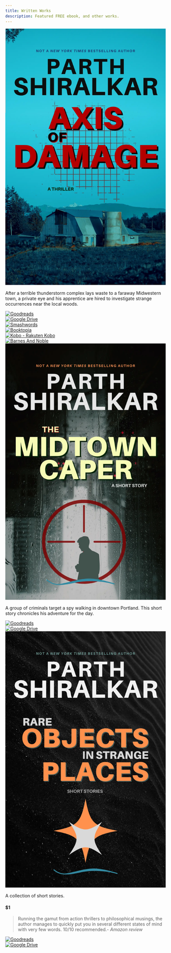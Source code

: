 ```yaml
---
title: Written Works
description: Featured FREE ebook, and other works.
---
```

<div class="activity-module display-columns display-columns--two display-columns__close-gap mb-md">
<div>
<img src="/assets/img/june-2022/2.webp" loading="lazy" decoding="async" alt="Axis of Damage" class="ml-auto mr-auto featured__book gr_grid_book_container">
</div>
<div class="publisher-links">
<p class="mb-md">After a terrible thunderstorm complex lays waste to a faraway Midwestern town, a private eye and his apprentice are hired to investigate strange occurrences near the local woods.</p>
<a href="https://www.goodreads.com/book/show/59850757-axis-of-damage" target="_blank" title="Goodreads" style="max-width: fit-content;">
<img src="https://assets.website-files.com/5ee732bebd9839b494ff27cd/5ef09b5139ecc02dc84e0f32_1280px-Goodreads_logo.svg.png" loading="lazy" decoding="async" alt="Goodreads" class="mb-xxs">
</a>
<br>
<a href="/writing/damage" title="Google Drive" style="max-width: fit-content;">
<img src="https://logodownload.org/wp-content/uploads/2020/04/google-drive-logo-6-1.png" loading="lazy" decoding="async" alt="Google Drive" class="mb-xxs">
</a>
<br>
<a href="https://www.smashwords.com/books/view/1381291" target="_blank" title="Smashwords" style="max-width: fit-content;">
<img src="https://dwtr67e3ikfml.cloudfront.net/static/1/swlogo.png" loading="lazy" decoding="async" alt="Smashwords" class="mb-xxs">
</a>
<br>
<a href="https://www.booktopia.com.au/axis-of-damage-parth-shiralkar/ebook/9798223397793.html" target="_blank" title="Booktopia" style="max-width: fit-content;">
<img src="https://www.booktopia.com.au/images/assets/logos/booktopia-logo-positive.png" loading="lazy" decoding="async" alt="Booktopia" class="mb-xxs">
</a>
<br>
<a href="https://www.kobo.com/us/en/ebook/axis-of-damage" target="_blank" title="Smashwords" style="max-width: fit-content;">
<img src="https://www.pngkey.com/png/detail/215-2154153_kobo-rakuten-kobo-logo-png.png" loading="lazy" decoding="async" alt="Kobo - Rakuten Kobo" class="mb-xxs">
</a>
<br>
<a href="https://www.barnesandnoble.com/w/axis-of-damage-parth-shiralkar/1143371246" target="_blank" title="Barnes & Noble" style="max-width: fit-content;">
<img src="https://www.seekpng.com/png/detail/264-2642976_barnes-and-noble-barnes-and-noble-logo-transparent.png" loading="lazy" decoding="async" alt="Barnes And Noble"></a>

</div>
</div>

<div class="activity-module display-columns display-columns--two display-columns__close-gap mb-md">
<div>
<img src="/assets/img/june-2022/3.webp" loading="lazy" decoding="async" alt="Midtown Caper" class="ml-auto mr-auto featured__book gr_grid_book_container">
</div>
<div class="publisher-links">
<p class="mb-md">A group of criminals target a spy walking in downtown Portland. This short story chronicles his adventure for the day.

</p>
<a href="https://www.goodreads.com/book/show/61141775-the-midtown-caper" target="_blank" title="Goodreads" style="max-width: fit-content;">
<img src="https://assets.website-files.com/5ee732bebd9839b494ff27cd/5ef09b5139ecc02dc84e0f32_1280px-Goodreads_logo.svg.png" loading="lazy" decoding="async" alt="Goodreads" class="mb-xxs">
</a>
<br>
<a href="/writing/caper" title="Google Drive" style="max-width: fit-content;">
<img src="https://logodownload.org/wp-content/uploads/2020/04/google-drive-logo-6-1.png" loading="lazy" decoding="async" alt="Google Drive" class="mb-xxs">
</a>
</div>
</div>

<div class="activity-module display-columns display-columns--two display-columns__close-gap mb-md">
<div>
<img src="/assets/img/june-2022/1.webp" loading="lazy" decoding="async" alt="Rare Objects in Strange Places" class="ml-auto mr-auto featured__book gr_grid_book_container">
</div>
<div class="publisher-links">
<p>A collection of short stories.</p><h4>$1</h4>
<blockquote class="mt-xs">Running the gamut from action thrillers to philosophical musings, the author manages to quickly put you in several different states of mind with very few words. 10/10 recommended.<cite>- Amazon review</cite></blockquote></p>
<a href="https://www.goodreads.com/book/show/53146887-rare-objects-in-strange-places" target="_blank" title="Goodreads" style="max-width: fit-content;">
<img src="https://assets.website-files.com/5ee732bebd9839b494ff27cd/5ef09b5139ecc02dc84e0f32_1280px-Goodreads_logo.svg.png" loading="lazy" decoding="async" alt="Goodreads" class="mb-xxs">
</a>
<br>
<a href="https://www.amazon.com/Rare-Objects-Strange-Places-Stories-ebook/dp/B08413JJ7P" title="Amazon Kindle" target="_blank" style="max-width: fit-content;">
<img src="https://upload.wikimedia.org/wikipedia/commons/a/a9/Amazon_logo.svg" loading="lazy" decoding="async" alt="Google Drive" class="mb-xxs">
</a>
</div>


</div>
